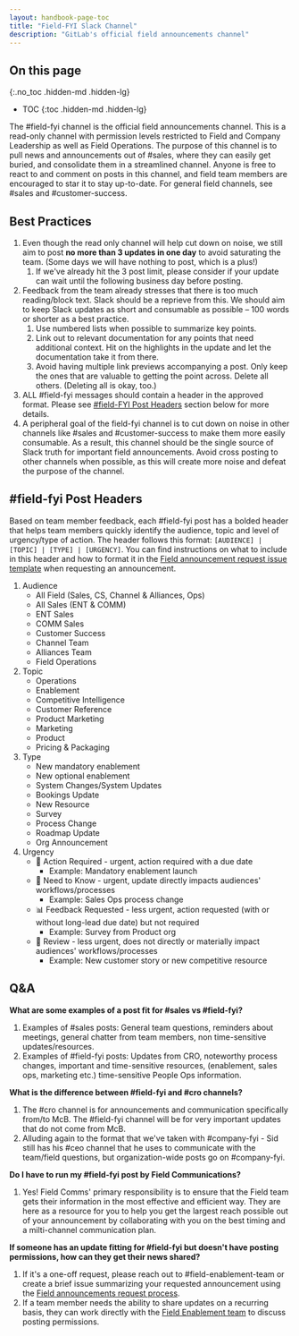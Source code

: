 ```yaml
---
layout: handbook-page-toc
title: "Field-FYI Slack Channel"
description: "GitLab's official field announcements channel"
---
```


## On this page
{:.no_toc .hidden-md .hidden-lg}

- TOC
{:toc .hidden-md .hidden-lg}

The #field-fyi channel is the official field announcements channel. This is a read-only channel with permission levels restricted to Field and Company Leadership as well as Field Operations. The purpose of this channel is to pull news and announcements out of #sales, where they can easily get buried, and consolidate them in a streamlined channel. Anyone is free to react to and comment on posts in this channel, and field team members are encouraged to star it to stay up-to-date. For general field channels, see #sales and #customer-success.


## Best Practices

1. Even though the read only channel will help cut down on noise, we still aim to post **no more than 3 updates in one day** to avoid saturating the team. (Some days we will have nothing to post, which is a plus!)
   1. If we've already hit the 3 post limit, please consider if your update can wait until the following business day before posting.
1. Feedback from the team already stresses that there is too much reading/block text. Slack should be a reprieve from this. We should aim to keep Slack updates as short and consumable as possible – 100 words or shorter as a best practice.
   1. Use numbered lists when possible to summarize key points.
   1. Link out to relevant documentation for any points that need additional context. Hit on the highlights in the update and let the documentation take it from there.
   1. Avoid having multiple link previews accompanying a post. Only keep the ones that are valuable to getting the point across. Delete all others. (Deleting all is okay, too.)
1. ALL #field-fyi messages should contain a header in the approved format. Please see [#field-FYI Post Headers](/handbook/sales/sales-google-groups/field-fyi-channel/#field-fyi-post-headers) section below for more details.
1. A peripheral goal of the field-fyi channel is to cut down on noise in other channels like #sales and #customer-success to make them more easily consumable. As a result, this channel should be the single source of Slack truth for important field announcements. Avoid cross posting to other channels when possible, as this will create more noise and defeat the purpose of the channel.

## #field-fyi Post Headers 
Based on team member feedback, each #field-fyi post has a bolded header that helps team members quickly identify the audience, topic and level of urgency/type of action. The header follows this format: `[AUDIENCE] | [TOPIC] | [TYPE] | [URGENCY]`. You can find instructions on what to include in this header and how to format it in the [Field announcement request issue template](/handbook/sales/field-communications/#requesting-field-announcements) when requesting an announcement.

1. Audience
   - All Field (Sales, CS, Channel & Alliances, Ops)
   - All Sales (ENT & COMM)
   - ENT Sales
   - COMM Sales
   - Customer Success
   - Channel Team
   - Alliances Team
   - Field Operations
1. Topic
   - Operations
   - Enablement
   - Competitive Intelligence
   - Customer Reference
   - Product Marketing
   - Marketing
   - Product
   - Pricing & Packaging
1. Type
   - New mandatory enablement
   - New optional enablement
   - System Changes/System Updates
   - Bookings Update
   - New Resource
   - Survey
   - Process Change
   - Roadmap Update
   - Org Announcement
1. Urgency
   - 🚨 Action Required - urgent, action required with a due date
      - Example: Mandatory enablement launch
   - 🧠 Need to Know - urgent, update directly impacts audiences' workflows/processes
      - Example: Sales Ops process change
   - 📊 Feedback Requested - less urgent, action requested (with or without long-lead due date) but not required
      - Example: Survey from Product org 
   - 👀 Review - less urgent, does not directly or materially impact audiences' workflows/processes
      - Example: New customer story or new competitive resource 

## Q&A
**What are some examples of a post fit for #sales vs #field-fyi?** 
1. Examples of #sales posts: General team questions, reminders about meetings, general chatter from team members, non time-sensitive updates/resources. 
1. Examples of #field-fyi posts: Updates from CRO, noteworthy process changes, important and time-sensitive resources, (enablement, sales ops, marketing etc.) time-sensitive People Ops information. 

**What is the difference between #field-fyi and #cro channels?** 
1. The #cro channel is for announcements and communication specifically from/to McB. The #field-fyi channel will be for very important updates that do not come from McB. 
1. Alluding again to the format that we've taken with #company-fyi - Sid still has his #ceo channel that he uses to communicate with the team/field questions, but organization-wide posts go on #company-fyi. 

**Do I have to run my #field-fyi post by Field Communications?**
1. Yes! Field Comms' primary responsibility is to ensure that the Field team gets their information in the most effective and efficient way. They are here as a resource for you to help you get the largest reach possible out of your announcement by collaborating with you on the best timing and a milti-channel communication plan. 

**If someone has an update fitting for #field-fyi but doesn't have posting permissions, how can they get their news shared?** 
1. If it's a one-off request, please reach out to #field-enablement-team or create a brief issue summarizing your requested announcement using the [Field announcements request process](/handbook/sales/field-communications/#requesting-field-announcements). 
1. If a team member needs the ability to share updates on a recurring basis, they can work directly with the [Field Enablement team](/handbook/sales/field-operations/field-enablement/) to discuss posting permissions. 
